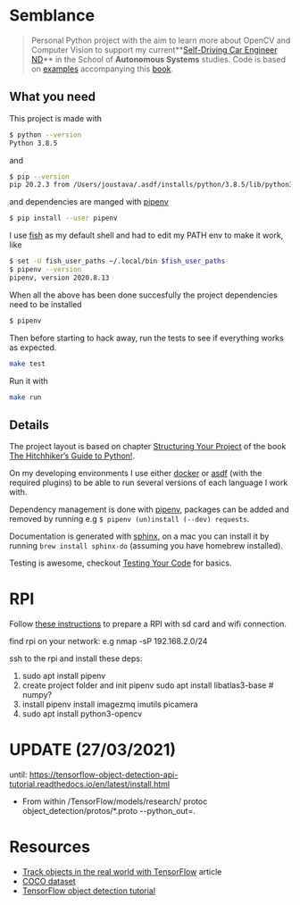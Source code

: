 # Semblance

> Personal Python project with the aim to learn more about OpenCV and Computer Vision to support my current**[Self-Driving Car Engineer ND](https://www.udacity.com/course/self-driving-car-engineer-nanodegree--nd013)** in the School of **Autonomous Systems** studies. Code is based on [examples](https://github.com/PacktPublishing/Learning-OpenCV-4-Computer-Vision-with-Python-Third-Edition) accompanying this [book](https://www.packtpub.com/product/learning-opencv-4-computer-vision-with-python-3-third-edition/9781789531619).

## What you need

This project is made with

```bash
$ python --version
Python 3.8.5
```

and

```bash
$ pip --version
pip 20.2.3 from /Users/joustava/.asdf/installs/python/3.8.5/lib/python3.8/site-packages/pip (python 3.8)
```

and dependencies are manged with [pipenv](https://pipenv.pypa.io/en/latest/)

```bash
$ pip install --user pipenv
```

I use [fish](https://fishshell.com/) as my default shell and had to edit my PATH env to make it work, like

```bash
$ set -U fish_user_paths ~/.local/bin $fish_user_paths
$ pipenv --version
pipenv, version 2020.8.13
```

When all the above has been done succesfully the project dependencies need to be installed

```bash
$ pipenv
```

Then before starting to hack away, run the tests to see if everything works as expected.

```bash
make test
```

Run it with

```bash
make run
```

## Details

The project layout is based on chapter [Structuring Your Project](https://docs.python-guide.org/writing/structure/) of the book [The Hitchhiker’s Guide to Python!](https://docs.python-guide.org/).

On my developing environments I use either [docker](https://www.docker.com/) or [asdf](https://github.com/asdf-vm/asdf) (with the required plugins) to be able to run several versions of each language I work with.

Dependency management is done with [pipenv](https://pipenv.pypa.io/en/latest/), packages can be added and removed by running e.g `$ pipenv (un)install (--dev) requests`.

Documentation is generated with [sphinx](https://www.sphinx-doc.org/), on a mac you can install it by running
`brew install sphinx-do` (assuming you have homebrew installed).

Testing is awesome, checkout [Testing Your Code](https://docs.python-guide.org/writing/tests/) for basics.



# RPI

Follow [these instructions](https://joostoostdijk.com/posts/raspberry-pi-camera-setup-notes) to prepare a RPI with sd card and wifi connection.

find rpi on your network: e.g nmap -sP 192.168.2.0/24


ssh to the rpi and install these deps:
1. sudo apt install pipenv
2. create project folder and init pipenv
sudo apt install libatlas3-base # numpy?
3. install pipenv install imagezmq imutils picamera
4.  sudo apt install python3-opencv


# UPDATE (27/03/2021)

until: https://tensorflow-object-detection-api-tutorial.readthedocs.io/en/latest/install.html
- From within <rootdir>/TensorFlow/models/research/
protoc object_detection/protos/*.proto --python_out=.

# Resources

- [Track objects in the real world with TensorFlow](https://medium.com/hal24k-techblog/how-to-track-objects-in-the-real-world-with-tensorflow-sort-and-opencv-a64d9564ccb1) article
- [COCO dataset](https://cocodataset.org/)
- [TensorFlow object detection tutorial](https://tensorflow-object-detection-api-tutorial.readthedocs.io)


